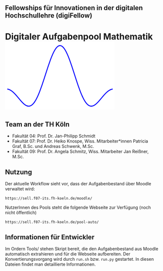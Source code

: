 ## Fellowships für Innovationen in der digitalen Hochschullehre (digiFellow) 
# Digitaler Aufgabenpool Mathematik  ![Logo](Logo/aufgabenpool-logo.png)

## Team an der TH Köln
- Fakultät 04: Prof. Dr. Jan-Philipp Schmidt
- Fakultät 07: Prof. Dr. Heiko Knospe, Wiss. Mitarbeiter*innen Patricia Graf, B.Sc. und Andreas Schwenk, M.Sc.
- Fakultät 09: Prof. Dr. Angela Schmitz, Wiss. Mitarbeiter Jan Reißner, M.Sc.


## Nutzung

Der aktuelle Workflow sieht vor, dass der Aufgabenbestand über Moodle verwaltet wird:

	https://sell.f07-its.fh-koeln.de/moodle/

NutzerInnen des Pools steht die folgende Webseite zur Verfügung (noch nicht öffentlich)

	https://sell.f07-its.fh-koeln.de/pool-auto/


## Informationen für Entwickler

Im Ordern Tools/ stehen Skript bereit, die den Aufgabenbestand aus Moodle automatisch extrahieren und für die Webseite aufbereiten.
Der Konvertierungsvorgang wird durch `run.sh` bzw. `run.py` gestartet. In diesen Dateien findet man detaillierte Informationen.


<!--
Ilias & Moodle STACK Aufgaben

Taxonomie und QS

Export (XML) von Ilias & Moodle nach GitHub

Such-, Filter und Previewfunktionen

Import (XML) von GitHub nach Ilias & Moodle 
-->
